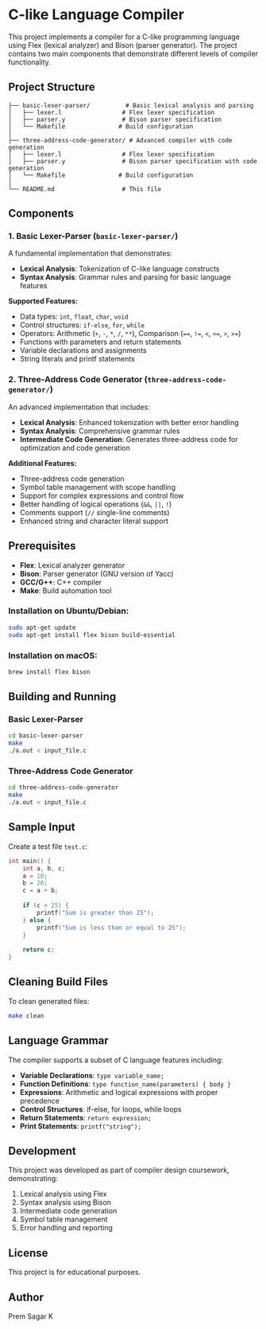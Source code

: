 # C-like Language Compiler

This project implements a compiler for a C-like programming language using Flex (lexical analyzer) and Bison (parser generator). The project contains two main components that demonstrate different levels of compiler functionality.

## Project Structure

```
├── basic-lexer-parser/          # Basic lexical analysis and parsing
│   ├── lexer.l                 # Flex lexer specification
│   ├── parser.y                # Bison parser specification
│   └── Makefile               # Build configuration
│
├── three-address-code-generator/ # Advanced compiler with code generation
│   ├── lexer.l                 # Flex lexer specification
│   ├── parser.y                # Bison parser specification with code generation
│   └── Makefile               # Build configuration
│
└── README.md                   # This file
```

## Components

### 1. Basic Lexer-Parser (`basic-lexer-parser/`)

A fundamental implementation that demonstrates:
- **Lexical Analysis**: Tokenization of C-like language constructs
- **Syntax Analysis**: Grammar rules and parsing for basic language features

**Supported Features:**
- Data types: `int`, `float`, `char`, `void`
- Control structures: `if-else`, `for`, `while`
- Operators: Arithmetic (`+`, `-`, `*`, `/`, `**`), Comparison (`==`, `!=`, `<`, `<=`, `>`, `>=`)
- Functions with parameters and return statements
- Variable declarations and assignments
- String literals and printf statements

### 2. Three-Address Code Generator (`three-address-code-generator/`)

An advanced implementation that includes:
- **Lexical Analysis**: Enhanced tokenization with better error handling
- **Syntax Analysis**: Comprehensive grammar rules
- **Intermediate Code Generation**: Generates three-address code for optimization and code generation

**Additional Features:**
- Three-address code generation
- Symbol table management with scope handling
- Support for complex expressions and control flow
- Better handling of logical operations (`&&`, `||`, `!`)
- Comments support (`//` single-line comments)
- Enhanced string and character literal support

## Prerequisites

- **Flex**: Lexical analyzer generator
- **Bison**: Parser generator (GNU version of Yacc)
- **GCC/G++**: C++ compiler
- **Make**: Build automation tool

### Installation on Ubuntu/Debian:
```bash
sudo apt-get update
sudo apt-get install flex bison build-essential
```

### Installation on macOS:
```bash
brew install flex bison
```

## Building and Running

### Basic Lexer-Parser
```bash
cd basic-lexer-parser
make
./a.out < input_file.c
```

### Three-Address Code Generator
```bash
cd three-address-code-generator
make
./a.out < input_file.c
```

## Sample Input

Create a test file `test.c`:
```c
int main() {
    int a, b, c;
    a = 10;
    b = 20;
    c = a + b;
    
    if (c > 25) {
        printf("Sum is greater than 25");
    } else {
        printf("Sum is less than or equal to 25");
    }
    
    return c;
}
```

## Cleaning Build Files

To clean generated files:
```bash
make clean
```

## Language Grammar

The compiler supports a subset of C language features including:

- **Variable Declarations**: `type variable_name;`
- **Function Definitions**: `type function_name(parameters) { body }`
- **Expressions**: Arithmetic and logical expressions with proper precedence
- **Control Structures**: if-else, for loops, while loops
- **Return Statements**: `return expression;`
- **Print Statements**: `printf("string");`

## Development

This project was developed as part of compiler design coursework, demonstrating:
1. Lexical analysis using Flex
2. Syntax analysis using Bison
3. Intermediate code generation
4. Symbol table management
5. Error handling and reporting

## License

This project is for educational purposes.

## Author

Prem Sagar K

